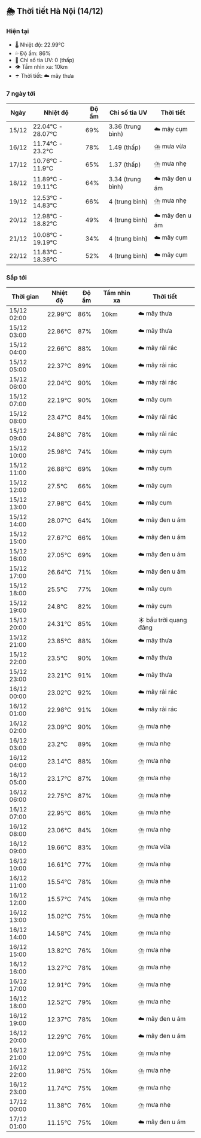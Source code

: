 ## 🌦️ Thời tiết Hà Nội (14/12)

### Hiện tại

- 🌡️ Nhiệt độ: 22.99℃
- 💦 Độ ẩm: 86%
- 🌟 Chỉ số tia UV: 0 (thấp)
- 👁️ Tầm nhìn xa: 10km
- ☂️ Thời tiết: ☁️ mây thưa

### 7 ngày tới

| Ngày | Nhiệt độ | Độ ẩm | Chỉ số tia UV | Thời tiết |
| --- | --- | --- | --- | --- |
| 15/12 | 22.04℃ - 28.07℃ | 69% | 3.36 (trung bình) | ☁️ mây cụm |
| 16/12 | 11.74℃ - 23.2℃ | 78% | 1.49 (thấp) | ⛈️ mưa vừa |
| 17/12 | 10.76℃ - 11.9℃ | 65% | 1.37 (thấp) | ⛈️ mưa nhẹ |
| 18/12 | 11.89℃ - 19.11℃ | 64% | 3.34 (trung bình) | ☁️ mây đen u ám |
| 19/12 | 12.53℃ - 14.83℃ | 66% | 4 (trung bình) | ⛈️ mưa nhẹ |
| 20/12 | 12.98℃ - 18.82℃ | 49% | 4 (trung bình) | ☁️ mây đen u ám |
| 21/12 | 10.08℃ - 19.19℃ | 34% | 4 (trung bình) | ☁️ mây cụm |
| 22/12 | 11.83℃ - 18.36℃ | 52% | 4 (trung bình) | ☁️ mây cụm |

### Sắp tới

| Thời gian | Nhiệt độ | Độ ẩm | Tầm nhìn xa | Thời tiết |
| --- | --- | --- | --- | --- |
| 15/12 02:00 | 22.99℃ | 86% | 10km | ☁️ mây thưa |
| 15/12 03:00 | 22.86℃ | 87% | 10km | ☁️ mây thưa |
| 15/12 04:00 | 22.66℃ | 88% | 10km | ☁️ mây rải rác |
| 15/12 05:00 | 22.37℃ | 89% | 10km | ☁️ mây rải rác |
| 15/12 06:00 | 22.04℃ | 90% | 10km | ☁️ mây rải rác |
| 15/12 07:00 | 22.19℃ | 90% | 10km | ☁️ mây cụm |
| 15/12 08:00 | 23.47℃ | 84% | 10km | ☁️ mây rải rác |
| 15/12 09:00 | 24.88℃ | 78% | 10km | ☁️ mây rải rác |
| 15/12 10:00 | 25.98℃ | 74% | 10km | ☁️ mây cụm |
| 15/12 11:00 | 26.88℃ | 69% | 10km | ☁️ mây cụm |
| 15/12 12:00 | 27.5℃ | 66% | 10km | ☁️ mây cụm |
| 15/12 13:00 | 27.98℃ | 64% | 10km | ☁️ mây cụm |
| 15/12 14:00 | 28.07℃ | 64% | 10km | ☁️ mây đen u ám |
| 15/12 15:00 | 27.67℃ | 66% | 10km | ☁️ mây đen u ám |
| 15/12 16:00 | 27.05℃ | 69% | 10km | ☁️ mây đen u ám |
| 15/12 17:00 | 26.64℃ | 71% | 10km | ☁️ mây đen u ám |
| 15/12 18:00 | 25.5℃ | 77% | 10km | ☁️ mây cụm |
| 15/12 19:00 | 24.8℃ | 82% | 10km | ☁️ mây cụm |
| 15/12 20:00 | 24.31℃ | 85% | 10km | ☀️ bầu trời quang đãng |
| 15/12 21:00 | 23.85℃ | 88% | 10km | ☁️ mây thưa |
| 15/12 22:00 | 23.5℃ | 90% | 10km | ☁️ mây thưa |
| 15/12 23:00 | 23.21℃ | 91% | 10km | ☁️ mây thưa |
| 16/12 00:00 | 23.02℃ | 92% | 10km | ☁️ mây rải rác |
| 16/12 01:00 | 22.98℃ | 91% | 10km | ☁️ mây rải rác |
| 16/12 02:00 | 23.09℃ | 90% | 10km | ⛈️ mưa nhẹ |
| 16/12 03:00 | 23.2℃ | 89% | 10km | ⛈️ mưa nhẹ |
| 16/12 04:00 | 23.14℃ | 88% | 10km | ⛈️ mưa nhẹ |
| 16/12 05:00 | 23.17℃ | 87% | 10km | ⛈️ mưa nhẹ |
| 16/12 06:00 | 22.75℃ | 87% | 10km | ⛈️ mưa nhẹ |
| 16/12 07:00 | 22.95℃ | 86% | 10km | ⛈️ mưa nhẹ |
| 16/12 08:00 | 23.06℃ | 84% | 10km | ⛈️ mưa nhẹ |
| 16/12 09:00 | 19.66℃ | 83% | 10km | ⛈️ mưa vừa |
| 16/12 10:00 | 16.61℃ | 77% | 10km | ⛈️ mưa nhẹ |
| 16/12 11:00 | 15.54℃ | 78% | 10km | ⛈️ mưa nhẹ |
| 16/12 12:00 | 15.57℃ | 74% | 10km | ⛈️ mưa nhẹ |
| 16/12 13:00 | 15.02℃ | 75% | 10km | ⛈️ mưa nhẹ |
| 16/12 14:00 | 14.58℃ | 74% | 10km | ⛈️ mưa nhẹ |
| 16/12 15:00 | 13.82℃ | 76% | 10km | ⛈️ mưa nhẹ |
| 16/12 16:00 | 13.27℃ | 78% | 10km | ⛈️ mưa nhẹ |
| 16/12 17:00 | 12.91℃ | 79% | 10km | ⛈️ mưa nhẹ |
| 16/12 18:00 | 12.52℃ | 79% | 10km | ⛈️ mưa nhẹ |
| 16/12 19:00 | 12.37℃ | 78% | 10km | ☁️ mây đen u ám |
| 16/12 20:00 | 12.29℃ | 76% | 10km | ☁️ mây đen u ám |
| 16/12 21:00 | 12.09℃ | 75% | 10km | ⛈️ mưa nhẹ |
| 16/12 22:00 | 11.98℃ | 75% | 10km | ⛈️ mưa nhẹ |
| 16/12 23:00 | 11.74℃ | 75% | 10km | ⛈️ mưa nhẹ |
| 17/12 00:00 | 11.38℃ | 76% | 10km | ⛈️ mưa nhẹ |
| 17/12 01:00 | 11.15℃ | 75% | 10km | ☁️ mây đen u ám |

